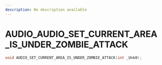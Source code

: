 ```yaml
---
description: No description available 
---
```


# AUDIO\_AUDIO_SET_CURRENT_AREA_IS_UNDER_ZOMBIE_ATTACK

```cpp
void AUDIO_SET_CURRENT_AREA_IS_UNDER_ZOMBIE_ATTACK(int _Unk0);
```